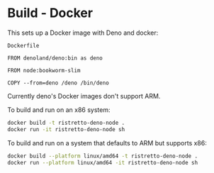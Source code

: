 # Build - Docker

This sets up a Docker image with Deno and docker:

`Dockerfile`

```
FROM denoland/deno:bin as deno

FROM node:bookworm-slim

COPY --from=deno /deno /bin/deno
```

Currently deno's Docker images don't support ARM.

To build and run on an x86 system:

```bash
docker build -t ristretto-deno-node .
docker run -it ristretto-deno-node sh
```

To build and run on a system that defaults to ARM but supports x86:

```bash
docker build --platform linux/amd64 -t ristretto-deno-node .
docker run --platform linux/amd64 -it ristretto-deno-node sh
```
